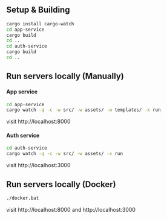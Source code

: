 ## Setup & Building

```bash
cargo install cargo-watch
cd app-service
cargo build
cd ..
cd auth-service
cargo build
cd ..
```

## Run servers locally (Manually)

#### App service

```bash
cd app-service
cargo watch -q -c -w src/ -w assets/ -w templates/ -x run
```

visit http://localhost:8000

#### Auth service

```bash
cd auth-service
cargo watch -q -c -w src/ -w assets/ -x run
```

visit http://localhost:3000

## Run servers locally (Docker)

```bash
./docker.bat
```

visit http://localhost:8000 and http://localhost:3000
